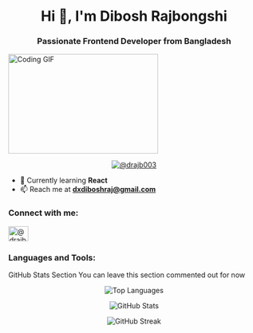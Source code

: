 <h1 align="center">Hi 👋, I'm Dibosh Rajbongshi</h1>
<h3 align="center">Passionate Frontend Developer from Bangladesh</h3>
<img src="https://cdn.dribbble.com/users/1059583/screenshots/4171367/coding-freak.gif" alt="Coding GIF" align="center" width="300" height="200">

<p align="center">
  <a href="https://twitter.com/@drajb003">
    <img src="https://img.shields.io/twitter/follow/@drajb003?logo=twitter&style=for-the-badge" alt="@drajb003" />
  </a>
</p>

- 🌱 Currently learning **React**
- 📫 Reach me at **dxdiboshraj@gmail.com**

<h3 align="left">Connect with me:</h3>
<p align="left">
  <a href="https://twitter.com/@drajb003"><img align="center" src="https://raw.githubusercontent.com/rahuldkjain/github-profile-readme-generator/master/src/images/icons/Social/twitter.svg" alt="@drajb003" height="30" width="40" /></a>
 
</p>

<h3 align="left">Languages and Tools:</h3>
<p align="left">
 
</p>

GitHub Stats Section
You can leave this section commented out for now 
<p align="center">
  <img align="center" src="https://github-readme-stats.vercel.app/api/top-langs?username=hunter-dibs&show_icons=true&locale=en&layout=compact" alt="Top Languages" />
</p>

<p align="center">
  <img align="center" src="https://github-readme-stats.vercel.app/api?username=hunter-dibs&show_icons=true&locale=en" alt="GitHub Stats" />
</p>

<p align="center">
  <img align="center" src="https://github-readme-streak-stats.herokuapp.com/?user=hunter-dibs" alt="GitHub Streak" />
</p>
